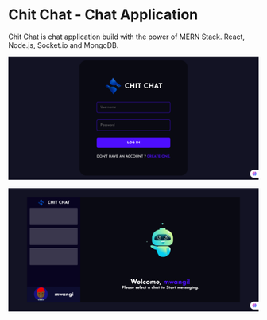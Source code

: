 # Chit Chat - Chat Application 
Chit Chat is chat application build with the power of MERN Stack. React, Node.js, Socket.io and MongoDB.


![login page](./images/chitchat_login.png)

![home page](./images/chitchat.png)

